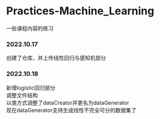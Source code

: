 # Practices-Machine_Learning  
一些课程内容的练习

### 2022.10.17  
创建了仓库，并上传线性回归与感知机部分

### 2022.10.18  
新增logistic回归部分  
调整文件结构  
以类方式调整了dataCreator并更名为dataGenerator  
现在dataGenerator支持生成线性不完全可分的数据集了